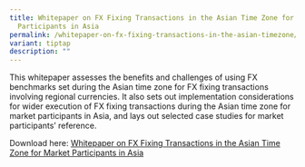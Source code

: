 ```yaml
---
title: Whitepaper on FX Fixing Transactions in the Asian Time Zone for Market
  Participants in Asia
permalink: /whitepaper-on-fx-fixing-transactions-in-the-asian-timezone/
variant: tiptap
description: ""
---
```

<p>This whitepaper assesses the benefits and challenges of using FX benchmarks
set during the Asian time zone for FX fixing transactions involving regional
currencies. It also sets out implementation considerations for wider execution
of FX fixing transactions during the Asian time zone for market participants
in Asia, and lays out selected case studies for market participants’ reference.</p>
<p>Download here: <a href="/files/Whitepaper_on_FX_Fixing_Transactions_in_the_Asian_Time_zone.pdf" rel="noopener nofollow" target="_blank">Whitepaper on FX Fixing Transactions in the Asian Time Zone for Market Participants in Asia</a>
</p>
<p></p>